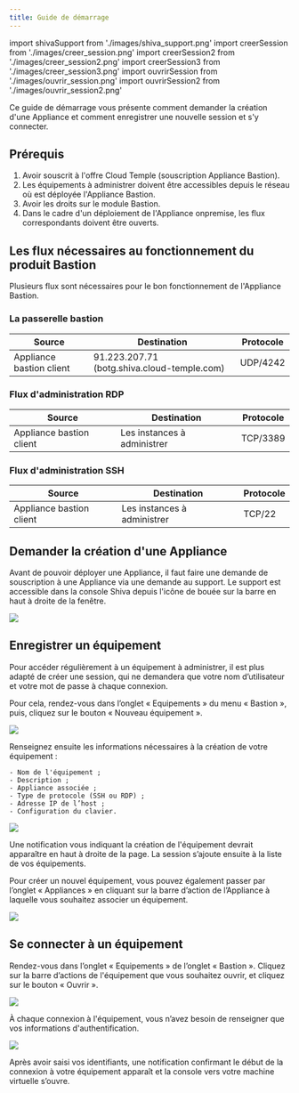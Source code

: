 ```yaml
---
title: Guide de démarrage
---
```

import shivaSupport from './images/shiva_support.png'
import creerSession from './images/creer_session.png'
import creerSession2 from './images/creer_session2.png'
import creerSession3 from './images/creer_session3.png'
import ouvrirSession from './images/ouvrir_session.png'
import ouvrirSession2 from './images/ouvrir_session2.png'

Ce guide de démarrage vous présente comment demander la création d'une Appliance et comment enregistrer une nouvelle session et s'y connecter.

## Prérequis

1. Avoir souscrit à l'offre Cloud Temple (souscription Appliance Bastion).
2. Les équipements à administrer doivent être accessibles depuis le réseau où est déployée l'Appliance Bastion.
3. Avoir les droits sur le module Bastion.
4. Dans le cadre d'un déploiement de l'Appliance onpremise, les flux correspondants doivent être ouverts.

## Les flux nécessaires au fonctionnement du produit Bastion

Plusieurs flux sont nécessaires pour le bon fonctionnement de l'Appliance Bastion.

### La passerelle bastion

| Source                   | Destination                                 | Protocole |
|--------------------------|---------------------------------------------|-----------|
| Appliance bastion client | 91.223.207.71 (botg.shiva.cloud-temple.com) | UDP/4242  |

### Flux d'administration RDP

| Source                   | Destination                 | Protocole |
|--------------------------|-----------------------------|-----------|
| Appliance bastion client | Les instances à administrer | TCP/3389  |

### Flux d'administration SSH

| Source                   | Destination                 | Protocole |
|--------------------------|-----------------------------|-----------|
| Appliance bastion client | Les instances à administrer | TCP/22    |

## Demander la création d'une Appliance

Avant de pouvoir déployer une Appliance, il faut faire une demande de souscription à une Appliance via une demande au support.
Le support est accessible dans la console Shiva depuis l'icône de bouée sur la barre en haut à droite de la fenêtre.

<img src={shivaSupport} />

## Enregistrer un équipement

Pour accéder régulièrement à un équipement à administrer, il est plus adapté de créer une session, qui ne demandera que votre nom d’utilisateur et votre mot de passe à chaque connexion.

Pour cela, rendez-vous dans l’onglet « Equipements » du menu « Bastion », puis, cliquez sur le bouton « Nouveau équipement ».

<img src={creerSession} />

Renseignez ensuite les informations nécessaires à la création de votre équipement :

    - Nom de l'équipement ;
    - Description ;
    - Appliance associée ;
    - Type de protocole (SSH ou RDP) ;
    - Adresse IP de l’host ;
    - Configuration du clavier.

<img src={creerSession2} />

Une notification vous indiquant la création de l'équipement devrait apparaître en haut à droite de la page. La session s’ajoute ensuite à la liste de vos équipements.

Pour créer un nouvel équipement, vous pouvez également passer par l’onglet « Appliances » en cliquant sur la barre d’action de l’Appliance à laquelle vous souhaitez associer un équipement.

<img src={creerSession3} />

## Se connecter à un équipement

Rendez-vous dans l’onglet « Equipements » de l’onglet « Bastion ». Cliquez sur la barre d’actions de l'équipement que vous souhaitez ouvrir, et cliquez sur le bouton « Ouvrir ».

<img src={ouvrirSession} />

À chaque connexion à l'équipement, vous n’avez besoin de renseigner que vos informations d'authentification.

<img src={ouvrirSession2} />

Après avoir saisi vos identifiants, une notification confirmant le début de la connexion à votre équipement apparaît et la console vers votre machine virtuelle s’ouvre.
